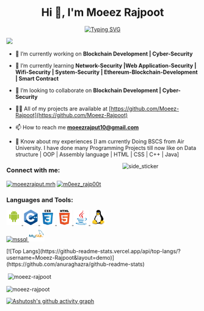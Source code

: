 <h1 align="center">Hi 👋, I'm Moeez Rajpoot</h1>
<p align="center" dir="auto">
<a href="https://git.io/typing-svg"><img src="https://readme-typing-svg.herokuapp.com?font=Cursive&color=2BF736&center=true&vCenter=true&width=600&lines=Welcome+to+My+Profile.+;A+Passionate+Blockchain+Developer+And;A+Cyber+Security+Enthusiast." alt="Typing SVG" /></a>
</p>

![](https://komarev.com/ghpvc/?username=Moeez-Rajpoot&color=blue)

- 🔭 I’m currently working on **Blockchain Development | Cyber-Security**

- 🌱 I’m currently learning **Network-Security |Web Application-Security | Wifi-Security | System-Security | Ethereum-Blockchain-Development | Smart Contract**

- 👯 I’m looking to collaborate on **Blockchain Development | Cyber-Security**

- 👨‍💻 All of my projects are available at [https://github.com/Moeez-Rajpoot](https://github.com/Moeez-Rajpoot)

- 📫 How to reach me **moeezrajput10@gmail.com**

- 📄 Know about my experiences [I am currently Doing BSCS from Air University. I have done many Programming Projects till now like on Data structure | OOP | Assembly language | HTML | CSS | C++ | Java]

<img align="right" width="200px" height="200px" alt="side_sticker" src="https://camo.githubusercontent.com/ffbf71edb9eb65671926a8cc42a5a740bf5b799a9b93699a3a0de76e1793a80b/68747470733a2f2f6d656469612e67697068792e636f6d2f6d656469612f54456e586b637348725034596564436868412f67697068792e676966" data-canonical-src="https://media.giphy.com/media/TEnXkcsHrP4YedChhA/giphy.gif" style="max-width: 100%;">
<h3 align="left">Connect with me:</h3>
<p align="left">
<a href="https://fb.com/moeezrajput.mrh" target="blank"><img align="center" src="https://raw.githubusercontent.com/rahuldkjain/github-profile-readme-generator/master/src/images/icons/Social/facebook.svg" alt="moeezrajput.mrh" height="30" width="40" /></a>
<a href="https://instagram.com/m0eez_rajp00t" target="blank"><img align="center" src="https://raw.githubusercontent.com/rahuldkjain/github-profile-readme-generator/master/src/images/icons/Social/instagram.svg" alt="m0eez_rajp00t" height="30" width="40" /></a>
</p>
<h3 align="left">Languages and Tools:</h3>
<p align="left"> <a href="https://developer.android.com" target="_blank" rel="noreferrer"> <img src="https://raw.githubusercontent.com/devicons/devicon/master/icons/android/android-original-wordmark.svg" alt="android" width="40" height="40"/> </a> <a href="https://www.w3schools.com/cpp/" target="_blank" rel="noreferrer"> <img src="https://raw.githubusercontent.com/devicons/devicon/master/icons/cplusplus/cplusplus-original.svg" alt="cplusplus" width="40" height="40"/> </a> <a href="https://www.w3schools.com/css/" target="_blank" rel="noreferrer"> <img src="https://raw.githubusercontent.com/devicons/devicon/master/icons/css3/css3-original-wordmark.svg" alt="css3" width="40" height="40"/> </a> <a href="https://www.w3.org/html/" target="_blank" rel="noreferrer"> <img src="https://raw.githubusercontent.com/devicons/devicon/master/icons/html5/html5-original-wordmark.svg" alt="html5" width="40" height="40"/> </a> <a href="https://www.java.com" target="_blank" rel="noreferrer"> <img src="https://raw.githubusercontent.com/devicons/devicon/master/icons/java/java-original.svg" alt="java" width="40" height="40"/> </a> <a href="https://www.linux.org/" target="_blank" rel="noreferrer"> <img src="https://raw.githubusercontent.com/devicons/devicon/master/icons/linux/linux-original.svg" alt="linux" width="40" height="40"/> </a> <a href="https://www.microsoft.com/en-us/sql-server" target="_blank" rel="noreferrer"> <img src="https://www.svgrepo.com/show/303229/microsoft-sql-server-logo.svg" alt="mssql" width="40" height="40"/> </a> <a href="https://www.mysql.com/" target="_blank" rel="noreferrer"> <img src="https://raw.githubusercontent.com/devicons/devicon/master/icons/mysql/mysql-original-wordmark.svg" alt="mysql" width="40" height="40"/> </a> </p>

<p>[![Top Langs](https://github-readme-stats.vercel.app/api/top-langs/?username=Moeez-Rajpoot&layout=demo)](https://github.com/anuraghazra/github-readme-stats)</p>

<p>&nbsp;<img align="center" src="https://github-readme-stats.vercel.app/api?username=moeez-rajpoot&show_icons=true&locale=en" alt="moeez-rajpoot" /></p>

<p><img align="center" src="https://github-readme-streak-stats.herokuapp.com/?user=moeez-rajpoot&" alt="moeez-rajpoot" /></p>


[![Ashutosh's github activity graph](https://activity-graph.herokuapp.com/graph?username=Moeez-Rajpoot&theme=react-dark)](https://github.com/ashutosh00710/github-readme-activity-graph)
